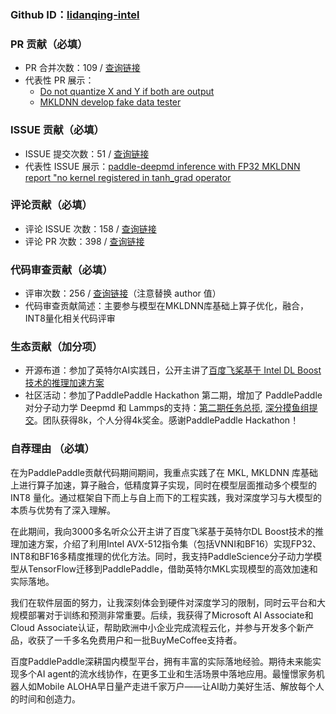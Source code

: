 

### Github ID：[lidanqing-intel](https://github.com/lidanqing-intel)


### PR 贡献（必填）

- PR 合并次数：109 / [查询链接](https://github.com/search?q=author%3Alidanqing-intel+org%3APaddlePaddle+type%3Apr+merged%3A2018-10-01..2025-01-17&type=pullrequests)
- 代表性 PR 展示：
  - [Do not quantize X and Y if both are output](https://github.com/PaddlePaddle/Paddle/pull/43297)
  - [MKLDNN develop fake data tester](https://github.com/PaddlePaddle/PaddleSlim/pull/943/files)
    
### ISSUE 贡献（必填）

- ISSUE 提交次数：51 / [查询链接](https://github.com/search?q=author%3Alidanqing-intel+org%3APaddlePaddle+type%3Aissue+created%3A2018-10-01..2025-01-17&type=issues)
- 代表性 ISSUE 展示：[paddle-deepmd inference with FP32 MKLDNN report "no kernel registered in tanh_grad operator](https://github.com/PaddlePaddle/Paddle/issues/45058)

### 评论贡献（必填）

- 评论 ISSUE 次数：158 / [查询链接](https://github.com/search?q=commenter%3Alidanqing-intel+org%3APaddlePaddle+type%3Aissue+created%3A2018-10-01..2025-01-17&type=issues)
- 评论 PR 次数：398 / [查询链接](https://github.com/search?q=commenter%3Alidanqing-intel+org%3APaddlePaddle+type%3Apr+created%3A2018-10-01..2025-01-17&type=pullrequests)

### 代码审查贡献（必填）

- 评审次数：256 / [查询链接](https://github.com/search?q=type%3Apr++reviewed-by%3Alidanqing-intel++org%3APaddlePaddle+created%3A2018-10-01..2025-01-17&type=pullrequests)（注意替换 author 值）
- 代码审查贡献简述：主要参与模型在MKLDNN库基础上算子优化，融合，INT8量化相关代码评审

### 生态贡献（加分项）

- 开源布道：参加了英特尔AI实践日，公开主讲了[百度飞桨基于 Intel DL Boost 技术的推理加速方案](https://www.bilibili.com/video/BV11h411n7zh/)
- 社区活动：参加了PaddlePaddle Hackathon 第二期，增加了 PaddlePaddle 对分子动力学 Deepmd 和 Lammps的支持：[第二期任务总揽](https://github.com/PaddlePaddle/Paddle/issues/40234), [深分摸鱼组提交](https://github.com/deepmodeling/deepmd-kit/pull/1699)。团队获得8k，个人分得4k奖金。感谢PaddlePaddle Hackathon！


### 自荐理由 （必填）

在为PaddlePaddle贡献代码期间期间，我重点实践了在 MKL, MKLDNN 库基础上进行算子加速，算子融合，低精度算子实现，同时在模型层面推动多个模型的 INT8 量化。通过框架自下而上与自上而下的工程实践，我对深度学习与大模型的本质与优势有了深入理解。

在此期间，我向3000多名听众公开主讲了百度飞桨基于英特尔DL Boost技术的推理加速方案，介绍了利用Intel AVX-512指令集（包括VNNI和BF16）实现FP32、INT8和BF16多精度推理的优化方法。同时，我支持PaddleScience分子动力学模型从TensorFlow迁移到PaddlePaddle，借助英特尔MKL实现模型的高效加速和实际落地。

我们在软件层面的努力，让我深刻体会到硬件对深度学习的限制，同时云平台和大规模部署对于训练和预测非常重要。后续，我获得了Microsoft AI Associate和Cloud Associate认证，帮助欧洲中小企业完成流程云化，并参与开发多个新产品，收获了一千多名免费用户和一批BuyMeCoffee支持者。

百度PaddlePaddle深耕国内模型平台，拥有丰富的实际落地经验。期待未来能实现多个AI agent的流水线协作，在更多工业和生活场景中落地应用。最憧憬家务机器人如Mobile ALOHA早日量产走进千家万户——让AI助力美好生活、解放每个人的时间和创造力。
